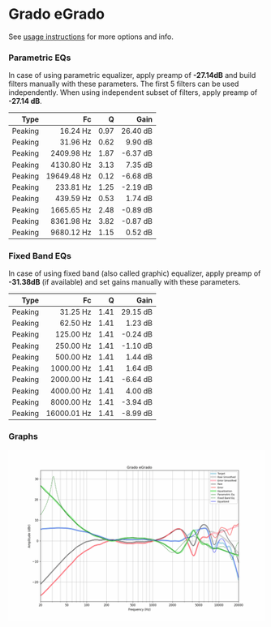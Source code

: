 # Grado eGrado
See [usage instructions](https://github.com/jaakkopasanen/AutoEq#usage) for more options and info.

### Parametric EQs
In case of using parametric equalizer, apply preamp of **-27.14dB** and build filters manually
with these parameters. The first 5 filters can be used independently.
When using independent subset of filters, apply preamp of **-27.14 dB**.

| Type    | Fc          |    Q | Gain     |
|--------:|------------:|-----:|---------:|
| Peaking | 16.24 Hz    | 0.97 | 26.40 dB |
| Peaking | 31.96 Hz    | 0.62 | 9.90 dB  |
| Peaking | 2409.98 Hz  | 1.87 | -6.37 dB |
| Peaking | 4130.80 Hz  | 3.13 | 7.35 dB  |
| Peaking | 19649.48 Hz | 0.12 | -6.68 dB |
| Peaking | 233.81 Hz   | 1.25 | -2.19 dB |
| Peaking | 439.59 Hz   | 0.53 | 1.74 dB  |
| Peaking | 1665.65 Hz  | 2.48 | -0.89 dB |
| Peaking | 8361.98 Hz  | 3.82 | -0.87 dB |
| Peaking | 9680.12 Hz  | 1.15 | 0.52 dB  |

### Fixed Band EQs
In case of using fixed band (also called graphic) equalizer, apply preamp of **-31.38dB**
(if available) and set gains manually with these parameters.

| Type    | Fc          |    Q | Gain     |
|--------:|------------:|-----:|---------:|
| Peaking | 31.25 Hz    | 1.41 | 29.15 dB |
| Peaking | 62.50 Hz    | 1.41 | 1.23 dB  |
| Peaking | 125.00 Hz   | 1.41 | -0.24 dB |
| Peaking | 250.00 Hz   | 1.41 | -1.10 dB |
| Peaking | 500.00 Hz   | 1.41 | 1.44 dB  |
| Peaking | 1000.00 Hz  | 1.41 | 1.64 dB  |
| Peaking | 2000.00 Hz  | 1.41 | -6.64 dB |
| Peaking | 4000.00 Hz  | 1.41 | 4.00 dB  |
| Peaking | 8000.00 Hz  | 1.41 | -3.94 dB |
| Peaking | 16000.01 Hz | 1.41 | -8.99 dB |

### Graphs
![](./Grado%20eGrado.png)